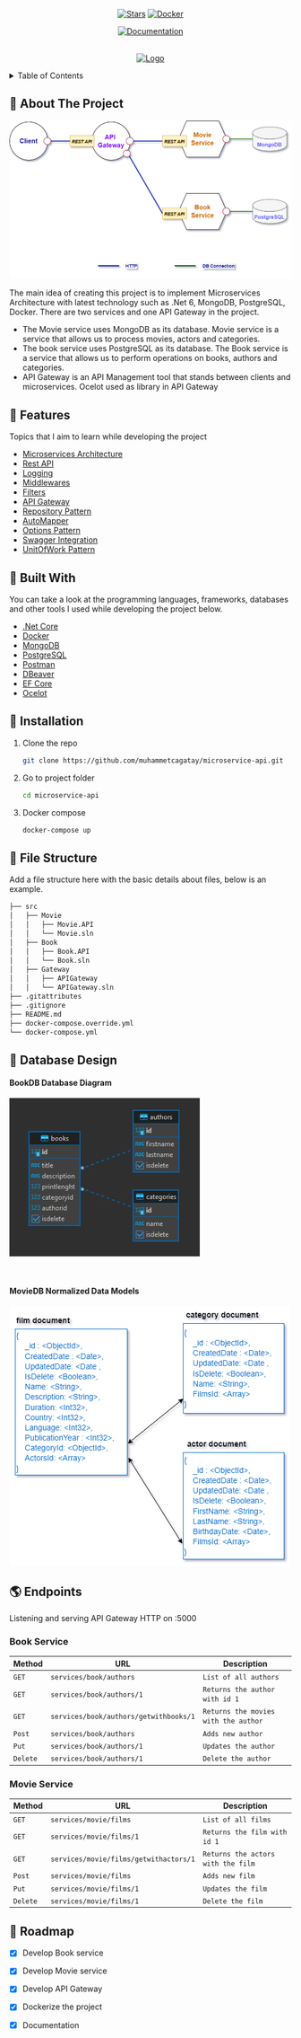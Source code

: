 
<div align="center">
 
 
[![Stars](https://img.shields.io/github/stars/muhammetcagatay/microservice-api?style=social)](https://github.com/muhammetcagatay/microservice-api) 
[![Docker](https://img.shields.io/badge/Docker-available-green.svg?style=flat&logo=docker)](https://github.com/muhammetcagatay/microservice-api#electric_plug-installation)
<!-- [![GitHub](https://img.shields.io/github/license/emalderson/ThePhish)](https://github.com/emalderson/ThePhish/blob/master/LICENSE) -->
[![Documentation](https://img.shields.io/badge/Documentation-complete-green.svg?style=flat)](https://github.com/muhammetcagatay/microservice-api)
  
</div>


<!-- PROJECT LOGO -->
<br />
<div align="center">
  <a href="https://github.com/muhammetcagatay/VivaceAPI">
    <img src="https://miro.medium.com/max/1024/0*FiZBsN6fu2FuH7nw.png" alt="Logo" width="200">
  </a>

  <p align="center">

  </p>
</div>



<!-- TABLE OF CONTENTS -->
<details>
  <summary>Table of Contents</summary>
  <ol>
    <li><a href="#beginner-about-the-project">About The Project</a></li>
    <li><a href="#-features">Features</a></li>
    <li><a href="#hammer-built-with">Built With</a></li>
    <li><a href="#electric_plug-installation">Installation</a></li>
    <li><a href="#file_folder-file-structure">File Structure</a></li>
    <li><a href="#nut_and_bolt-database-design">Database Design</a></li>
    <li><a href="#earth_americas-endpoints">Endpoints</a></li>
    <li><a href="#rocket-roadmap">Roadmap</a></li>
    
  </ol>
</details>



<!-- ABOUT THE PROJECT -->
## :beginner: About The Project

<div align="center">

![Movie Services](./assets/architecture_diagram.png)

</div>




The main idea of ​​creating this project is to implement Microservices Architecture with  latest technology such as .Net 6, MongoDB, PostgreSQL, Docker. There are two services and one API Gateway in the project.

* The Movie service uses MongoDB as its database. Movie service is a service that allows us to process movies, actors and categories.
* The book service uses PostgreSQL as its database. The Book service is a service that allows us to perform operations on books, authors and categories.
* API Gateway is an API Management tool that stands between clients and microservices. Ocelot used as library in API Gateway


## 🎯 Features
Topics that I aim to learn while developing the project
-   [Microservices Architecture](https://github.com/muhammetcagatay/microservice-api/tree/master/src)
-   [Rest API](https://github.com/muhammetcagatay/microservice-api/tree/master/src/Movie/Movie.API)
-   [Logging](https://github.com/muhammetcagatay/microservice-api/blob/master/src/Movie/Movie.API/Logging/CustomLoggerFactory.cs)
-   [Middlewares](https://github.com/muhammetcagatay/microservice-api/tree/master/src/Movie/Movie.API/Middlewares)
-   [Filters](https://github.com/muhammetcagatay/microservice-api/blob/master/src/Book/Book.API/Filters/NotFoundFilter.cs)
-   [API Gateway](www.empty.com)
-   [Repository Pattern](https://github.com/muhammetcagatay/microservice-api/tree/master/src/Movie/Movie.API/Data)
-   [AutoMapper](https://github.com/muhammetcagatay/microservice-api/tree/master/src/Book/Book.API/Mapper)
-   [Options Pattern](https://github.com/muhammetcagatay/microservice-api/tree/master/src/Movie/Movie.API/Models/Settings)
-   [Swagger Integration](https://github.com/muhammetcagatay/microservice-api/blob/master/src/Book/Book.API/Program.cs)
-   [UnitOfWork Pattern](https://github.com/muhammetcagatay/microservice-api/tree/master/src/Book/Book.API/Data/UnitOfWorks)

## :hammer: Built With

You can take a look at the programming languages, frameworks, databases and other tools I used while developing the project below.

* [.Net Core](https://docs.microsoft.com/tr-tr/dotnet/core/introduction)
* [Docker](https://www.docker.com)
* [MongoDB](https://www.mongodb.com)
* [PostgreSQL](https://www.postgresql.org)
* [Postman](https://www.postman.com)
* [DBeaver](https://dbeaver.io)
* [EF Core](https://docs.microsoft.com/tr-tr/ef/core/)
* [Ocelot](https://github.com/ThreeMammals/Ocelot)


## :electric_plug: Installation

1. Clone the repo
   ```sh
   git clone https://github.com/muhammetcagatay/microservice-api.git
   ```
2. Go to project folder
   ```sh
   cd microservice-api
   ```
3. Docker compose
   ```sh
   docker-compose up
   ```


<!-- GETTING STARTED -->


## :file_folder: File Structure

Add a file structure here with the basic details about files, below is an example.

```
├── src
│   ├── Movie
│   │   ├── Movie.API
│   │   └── Movie.sln
│   ├── Book
│   │   ├── Book.API
│   │   └── Book.sln
│   ├── Gateway
│   │   ├── APIGateway
│   │   └── APIGateway.sln
├── .gitattributes
├── .gitignore
├── README.md
├── docker-compose.override.yml
└── docker-compose.yml
```



## :nut_and_bolt: Database Design

#### BookDB Database Diagram

![BookDB](./assets/bookdb_diagram.JPG)

<br>

#### MovieDB Normalized Data Models

![MovieDB](./assets/moviedb_diagram.png)

<!-- Endpoints -->
## :earth_americas: Endpoints
Listening and serving API Gateway HTTP on :5000

### Book Service

| Method | URL | Description |
| --- | --- | --- |
| `GET` | `services/book/authors` | `List of all authors` |
| `GET` | `services/book/authors/1` | `Returns the author with id 1` |
| `GET` | `services/book/authors/getwithbooks/1` | `Returns the movies with the author` |
| `Post` | `services/book/authors` | `Adds new author` |
| `Put` | `services/book/authors/1` | `Updates the author` |
| `Delete` | `services/book/authors/1` | `Delete the author` |


### Movie Service

| Method | URL | Description |
| --- | --- | --- |
| `GET` | `services/movie/films` | `List of all films` |
| `GET` | `services/movie/films/1` | `Returns the film with id 1` |
| `GET` | `services/movie/films/getwithactors/1` | `Returns the actors with the film` |
| `Post` | `services/movie/films` | `Adds new film` |
| `Put` | `services/movie/films/1` | `Updates the film` |
| `Delete` | `services/movie/films/1` | `Delete the film` |


<!-- ROADMAP -->
## :rocket: Roadmap

- [x] Develop Book service
- [x] Develop Movie service
- [x] Develop API Gateway
- [x] Dockerize the project
- [x] Documentation


<!-- MARKDOWN LINKS & IMAGES -->
<!-- https://www.markdownguide.org/basic-syntax/#reference-style-links -->
[contributors-shield]: https://img.shields.io/github/contributors/othneildrew/Best-README-Template.svg?style=for-the-badge
[contributors-url]: https://github.com/othneildrew/Best-README-Template/graphs/contributors
[forks-shield]: https://img.shields.io/github/forks/othneildrew/Best-README-Template.svg?style=for-the-badge
[forks-url]: https://github.com/othneildrew/Best-README-Template/network/members
[stars-shield]: https://img.shields.io/github/stars/othneildrew/Best-README-Template.svg?style=for-the-badge
[stars-url]: https://github.com/othneildrew/Best-README-Template/stargazers
[issues-shield]: https://img.shields.io/github/issues/othneildrew/Best-README-Template.svg?style=for-the-badge
[issues-url]: https://github.com/othneildrew/Best-README-Template/issues
[license-shield]: https://img.shields.io/github/license/othneildrew/Best-README-Template.svg?style=for-the-badge
[license-url]: https://github.com/othneildrew/Best-README-Template/blob/master/LICENSE.txt
[linkedin-shield]: https://img.shields.io/badge/-LinkedIn-black.svg?style=for-the-badge&logo=linkedin&colorB=555
[linkedin-url]: https://linkedin.com/in/othneildrew
[product-screenshot]: images/screenshot.png

